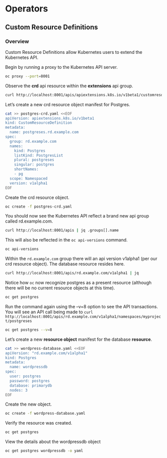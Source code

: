 # Operators

## Custom Resource Definitions


### Overview

Custom Resource Definitions allow Kubernetes users to extend the Kubernetes API.

Begin by running a proxy to the Kubernetes API server.

```bash
oc proxy --port=8001
```

Observe the **crd** api resource within the **extensions** api group.

```bash
curl http://localhost:8001/apis/apiextensions.k8s.io/v1beta1/customresourcedefinitions | jq
```


Let’s create a new crd resource object manifest for Postgres.

```bash
cat >> postgres-crd.yaml <<EOF
apiVersion: apiextensions.k8s.io/v1beta1
kind: CustomResourceDefinition
metadata:
  name: postgreses.rd.example.com
spec:
  group: rd.example.com
  names:
    kind: Postgres
    listKind: PostgresList
    plural: postgreses
    singular: postgres
    shortNames:
    - pg
  scope: Namespaced
  version: v1alpha1
EOF

```

Create the crd resource object.

```bash
oc create -f postgres-crd.yaml
```

You should now see the Kubernetes API reflect a brand new api group called rd.example.com.

```bash
curl http://localhost:8001/apis | jq .groups[].name
```

This will also be reflected in the `oc api-versions` command.

```bash
oc api-versions
```

Within the `rd.example.com` group there will an api version v1alpha1 (per our crd resource object). The database resource resides here.

```bash
curl http://localhost:8001/apis/rd.example.com/v1alpha1 | jq
```

Notice how `oc` now recognize postgres as a present resource (although there will be no current resource objects at this time).

```bash
oc get postgres
```

Run the command again using the –v=8 option to see the API transactions. You will see an API call being made to `curl http://localhost:8001/apis/rd.example.com/v1alpha1/namespaces/myproject/postgreses`

```bash
oc get postgres --v=8
```

Let’s create a new **resource object** manifest for the database **resource**.

```bash
cat >> wordpress-database.yaml <<EOF
apiVersion: "rd.example.com/v1alpha1"
kind: Postgres
metadata:
  name: wordpressdb
spec:
  user: postgres
  password: postgres
  database: primarydb
  nodes: 3
EOF
```

Create the new object.

```bash
oc create -f wordpress-database.yaml
```

Verify the resource was created.

```bash
oc get postgres
```

View the details about the wordpressdb object

```bash
oc get postgres wordpressdb -o yaml
```
